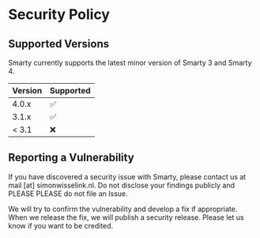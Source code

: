 # Security Policy

## Supported Versions

Smarty currently supports the latest minor version of Smarty 3 and Smarty 4.

| Version | Supported          |
| ------- | ------------------ |
| 4.0.x   | :white_check_mark: |
| 3.1.x   | :white_check_mark: |
| < 3.1   | :x:                |

## Reporting a Vulnerability

 If you have discovered a security issue with Smarty, please contact us at mail [at] simonwisselink.nl. Do not 
 disclose your findings publicly and PLEASE PLEASE do not file an Issue.
 
We will try to confirm the vulnerability and develop a fix if appropriate. When we release the fix, we will publish 
a security release. Please let us know if you want to be credited.
